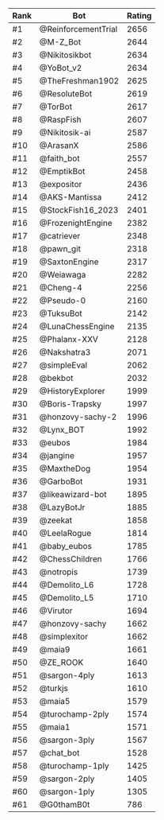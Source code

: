 Rank|Bot|Rating
---|---|---
#1|@ReinforcementTrial|2656
#2|@M-Z_Bot|2644
#3|@Nikitosikbot|2634
#4|@YoBot_v2|2634
#5|@TheFreshman1902|2625
#6|@ResoluteBot|2619
#7|@TorBot|2617
#8|@RaspFish|2607
#9|@Nikitosik-ai|2587
#10|@ArasanX|2586
#11|@faith_bot|2557
#12|@EmptikBot|2458
#13|@expositor|2436
#14|@AKS-Mantissa|2412
#15|@StockFish16_2023|2401
#16|@FrozenightEngine|2382
#17|@catriever|2348
#18|@pawn_git|2318
#19|@SaxtonEngine|2317
#20|@Weiawaga|2282
#21|@Cheng-4|2256
#22|@Pseudo-0|2160
#23|@TuksuBot|2142
#24|@LunaChessEngine|2135
#25|@Phalanx-XXV|2128
#26|@Nakshatra3|2071
#27|@simpleEval|2062
#28|@bekbot|2032
#29|@HistoryExplorer|1999
#30|@Boris-Trapsky|1997
#31|@honzovy-sachy-2|1996
#32|@Lynx_BOT|1992
#33|@eubos|1984
#34|@jangine|1957
#35|@MaxtheDog|1954
#36|@GarboBot|1931
#37|@likeawizard-bot|1895
#38|@LazyBotJr|1885
#39|@zeekat|1858
#40|@LeelaRogue|1814
#41|@baby_eubos|1785
#42|@ChessChildren|1766
#43|@notropis|1739
#44|@Demolito_L6|1728
#45|@Demolito_L5|1710
#46|@Virutor|1694
#47|@honzovy-sachy|1662
#48|@simplexitor|1662
#49|@maia9|1661
#50|@ZE_ROOK|1640
#51|@sargon-4ply|1613
#52|@turkjs|1610
#53|@maia5|1579
#54|@turochamp-2ply|1574
#55|@maia1|1571
#56|@sargon-3ply|1567
#57|@chat_bot|1528
#58|@turochamp-1ply|1425
#59|@sargon-2ply|1405
#60|@sargon-1ply|1305
#61|@G0thamB0t|786
